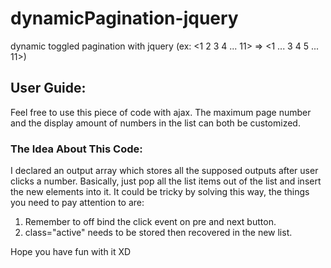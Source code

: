 # dynamicPagination-jquery
dynamic toggled pagination with jquery (ex: <1 2 3 4 ... 11> => <1 ... 3 4 5 ... 11>)<br/>
<h2>User Guide:</h2>
<p>Feel free to use this piece of code with ajax. The maximum page number and the display amount of numbers in the list can both be customized.</p>
<h3>The Idea About This Code:</h3>
<p>I declared an output array which stores all the supposed outputs after user clicks a number. Basically, just pop all the list items out of the list and insert the new elements into it. It could be tricky by solving this way, the things you need to pay attention to are:
<ol>
  <li>Remember to off bind the click event on pre and next button.</li>
  <li>class="active" needs to be stored then recovered in the new list.</li>
</ol>
</p>

<p>Hope you have fun with it XD</p>
